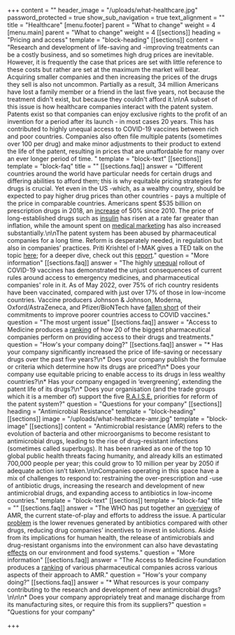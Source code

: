 +++
content = ""
header_image = "/uploads/what-healthcare.jpg"
password_protected = true
show_sub_navigation = true
text_alignment = ""
title = "Healthcare"
[menu.footer]
parent = "What to change"
weight = 4
[menu.main]
parent = "What to change"
weight = 4
[[sections]]
heading = "Pricing and access"
template = "block-heading"
[[sections]]
content = "Research and development of life-saving and -improving treatments can be a costly business, and so sometimes high drug prices are inevitable. However, it is frequently the case that prices are set with little reference to these costs but rather are set at the maximum the market will bear. Acquiring smaller companies and then increasing the prices of the drugs they sell is also not uncommon. Partially as a result, 34 million Americans have lost a family member or a friend in the last five years, not because the treatment didn't exist, but because they couldn't afford it.\n\nA subset of this issue is how healthcare companies interact with the patent system. Patents exist so that companies can enjoy exclusive rights to the profit of an invention for a period after its launch - in most cases 20 years. This has contributed to highly unequal access to COVID-19 vaccines between rich and poor countries. Companies also often file multiple patents (sometimes over 100 per drug) and make minor adjustments to their product to extend the life of the patent, resulting in prices that are unaffordable for many over an ever longer period of time. "
template = "block-text"
[[sections]]
template = "block-faq"
title = ""
[[sections.faq]]
answer = "Different countries around the world have particular needs for certain drugs and differing abilities to afford them; this is why equitable pricing strategies for drugs is crucial. Yet even in the US -which, as a wealthy country, should be expected to pay higher drug prices than other countries - pays a multiple of the price in comparable countries. Americans spent $535 billion on prescription drugs in 2018, an [increase](https://www.americanprogress.org/issues/democracy/reports/2019/08/30/473911/big-pharma-reaps-profits-hurting-everyday-americans/) of 50% since 2010. The price of long-established drugs such as [insulin](https://www.nytimes.com/2019/01/18/opinion/cost-insurance-diabetes-insulin.html) has risen at a rate far greater than inflation, while the amount spent on [medical marketing](https://jamanetwork.com/journals/jama/fullarticle/2720029) has also increased substantially.\n\nThe patent system has been abused by pharmaceutical companies for a long time. Reform is desperately needed, in regulation but also in companies’ practices. Priti Krishtel of I-MAK gives a TED talk on the topic [here](https://www.ted.com/talks/priti_krishtel_why_are_drug_prices_so_high_investigating_the_outdated_us_patent_system); for a deeper dive, check out this [report](https://www.i-mak.org/overpatented-overpriced-excessive-pharmaceutical-patenting-extending-monopolies-driving-drug-prices/)."
question = "More information"
[[sections.faq]]
answer = "The highly [unequal](https://data.undp.org/vaccine-equity/) rollout of COVID-19 vaccines has demonstrated the unjust consequences of current rules around access to emergency medicines, and pharmaceutical companies' role in it. As of May 2022, over 75% of rich country residents have been vaccinated, compared with just over 17% of those in low-income countries. Vaccine producers Johnson & Johnson, Moderna, Oxford/AstraZeneca, and Pfizer/BioNTech have [fallen short](https://www.unaids.org/en/resources/presscentre/featurestories/2021/october/20211021_dose-of-reality) of their commitments to improve poorer countries access to COVID vaccines."
question = "The most urgent issue"
[[sections.faq]]
answer = "Access to Medicine produces a [ranking](https://accesstomedicinefoundation.org/access-to-medicine-index/2018-ranking) of how 20 of the biggest pharmaceutical companies perform on providing access to their drugs and treatments."
question = "How's your company doing?"
[[sections.faq]]
answer = "* Has your company significantly increased the price of life-saving or necessary drugs over the past five years?\n* Does your company publish the formulae or criteria which determine how its drugs are priced?\n* Does your company use equitable pricing to enable access to its drugs in less wealthy countries?\n* Has your company engaged in ‘evergreening’, extending the patent life of its drugs?\n* Does your organisation (and the trade groups which it is a member of) support the five [R.A.I.S.E.](https://www.i-mak.org/mission/) priorities for reform of the patent system?"
question = "Questions for your company"
[[sections]]
heading = "Antimicrobial Resistance"
template = "block-heading"
[[sections]]
image = "/uploads/what-healthcare-amr.jpg"
template = "block-image"
[[sections]]
content = "Antimicrobial resistance (AMR) refers to the evolution of bacteria and other microorganisms to become resistant to antimicrobial drugs, leading to the rise of drug-resistant infections (sometimes called superbugs). It has been ranked as one of the top 10 global public health threats facing humanity, and already kills an estimated 700,000 people per year; this could grow to 10 million per year by 2050 if adequate action isn’t taken.\n\nCompanies operating in this space have a mix of challenges to respond to: restraining the over-prescription and -use of antibiotic drugs, increasing the research and development of new antimicrobial drugs, and expanding access to antibiotics in low-income countries."
template = "block-text"
[[sections]]
template = "block-faq"
title = ""
[[sections.faq]]
answer = "The WHO has put together an [overview](https://www.who.int/news-room/fact-sheets/detail/antimicrobial-resistance) of AMR, the current state-of-play and efforts to address the issue. A particular [problem](https://www.nature.com/articles/d41586-020-02884-3) is the lower revenues generated by antibiotics compared with other drugs, reducing drug companies’ incentives to invest in solutions. Aside from its implications for human health, the release of antimicrobials and drug-resistant organisms into the environment can also have devastating [effects](https://www.who.int/news/item/02-03-2022-world-leaders-and-experts-call-for-action-to-protect-the-environment-from-antimicrobial-pollution) on our environment and food systems."
question = "More information"
[[sections.faq]]
answer = "The Access to Medicine Foundation produces a [ranking](https://accesstomedicinefoundation.org/amr-benchmark) of various pharmaceutical companies across various aspects of their approach to AMR."
question = "How's your company doing?"
[[sections.faq]]
answer = "* What resources is your company contributing to the research and development of new antimicrobial drugs?\n\n\n* Does your company appropriately treat and manage discharge from its manufacturing sites, or require this from its suppliers?"
question = "Questions for your company"

+++
